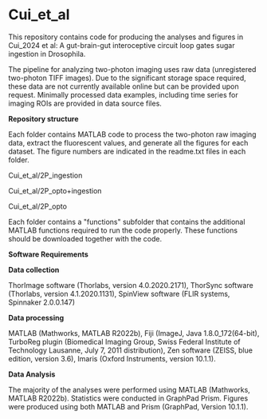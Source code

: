 # Cui_et_al
This repository contains code for producing the analyses and figures in Cui_2024 et al: A gut-brain-gut interoceptive circuit loop gates sugar ingestion in Drosophila. 

The pipeline for analyzing two-photon imaging uses raw data (unregistered two-photon TIFF images). Due to the significant storage space required, these data are not currently available online but can be provided upon request. Minimally processed data examples, including time series for imaging ROIs are provided in data source files. 

**Repository structure**

Each folder contains MATLAB code to process the two-photon raw imaging data, extract the fluorescent values, and generate all the figures for each dataset. The figure numbers are indicated in the readme.txt files in each folder. 

Cui_et_al/2P_ingestion

Cui_et_al/2P_opto+ingestion

Cui_et_al/2P_opto

Each folder contains a "functions" subfolder that contains the additional MATLAB functions required to run the code properly. These functions should be downloaded together with the code. 

**Software Requirements**

**Data collection**

ThorImage software (Thorlabs, version 4.0.2020.2171), ThorSync software (Thorlabs, version 4.1.2020.1131), SpinView software (FLIR systems, Spinnaker 2.0.0.147)

**Data processing**

MATLAB (Mathworks, MATLAB R2022b), Fiji (ImageJ, Java 1.8.0_172(64-bit), TurboReg plugin (Biomedical Imaging Group, Swiss Federal Institute of Technology Lausanne, July 7, 2011 distribution), Zen software (ZEISS, blue edition, version 3.6),  Imaris (Oxford Instruments, version 10.1.1). 

**Data Analysis**

The majority of the analyses were performed using MATLAB (Mathworks, MATLAB R2022b). 
Statistics were conducted in GraphPad Prism. Figures were produced using both MATLAB and Prism (GraphPad, Version 10.1.1). 




